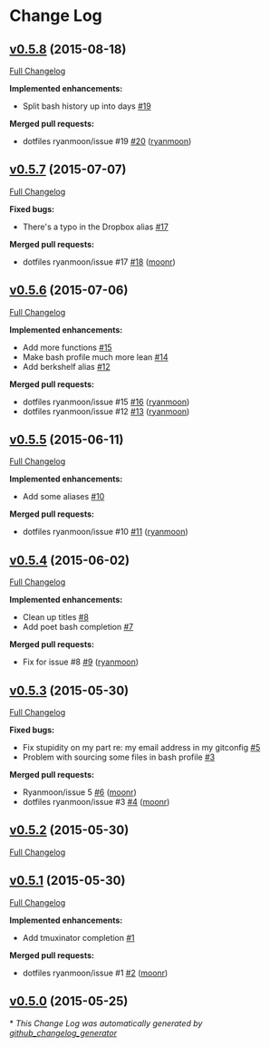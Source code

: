# Change Log

## [v0.5.8](https://github.com/ryanmoon/dotfiles/tree/v0.5.8) (2015-08-18)
[Full Changelog](https://github.com/ryanmoon/dotfiles/compare/v0.5.7...v0.5.8)

**Implemented enhancements:**

- Split bash history up into days [\#19](https://github.com/ryanmoon/dotfiles/issues/19)

**Merged pull requests:**

- dotfiles ryanmoon/issue \#19 [\#20](https://github.com/ryanmoon/dotfiles/pull/20) ([ryanmoon](https://github.com/ryanmoon))

## [v0.5.7](https://github.com/ryanmoon/dotfiles/tree/v0.5.7) (2015-07-07)
[Full Changelog](https://github.com/ryanmoon/dotfiles/compare/v0.5.6...v0.5.7)

**Fixed bugs:**

- There's a typo in the Dropbox alias [\#17](https://github.com/ryanmoon/dotfiles/issues/17)

**Merged pull requests:**

- dotfiles  ryanmoon/issue \#17 [\#18](https://github.com/ryanmoon/dotfiles/pull/18) ([moonr](https://github.com/moonr))

## [v0.5.6](https://github.com/ryanmoon/dotfiles/tree/v0.5.6) (2015-07-06)
[Full Changelog](https://github.com/ryanmoon/dotfiles/compare/v0.5.5...v0.5.6)

**Implemented enhancements:**

- Add more functions [\#15](https://github.com/ryanmoon/dotfiles/issues/15)
- Make bash profile much more lean [\#14](https://github.com/ryanmoon/dotfiles/issues/14)
- Add berkshelf alias [\#12](https://github.com/ryanmoon/dotfiles/issues/12)

**Merged pull requests:**

- dotfiles ryanmoon/issue \#15 [\#16](https://github.com/ryanmoon/dotfiles/pull/16) ([ryanmoon](https://github.com/ryanmoon))
- dotfiles  ryanmoon/issue \#12 [\#13](https://github.com/ryanmoon/dotfiles/pull/13) ([ryanmoon](https://github.com/ryanmoon))

## [v0.5.5](https://github.com/ryanmoon/dotfiles/tree/v0.5.5) (2015-06-11)
[Full Changelog](https://github.com/ryanmoon/dotfiles/compare/v0.5.4...v0.5.5)

**Implemented enhancements:**

- Add some aliases [\#10](https://github.com/ryanmoon/dotfiles/issues/10)

**Merged pull requests:**

- dotfiles  ryanmoon/issue \#10 [\#11](https://github.com/ryanmoon/dotfiles/pull/11) ([ryanmoon](https://github.com/ryanmoon))

## [v0.5.4](https://github.com/ryanmoon/dotfiles/tree/v0.5.4) (2015-06-02)
[Full Changelog](https://github.com/ryanmoon/dotfiles/compare/v0.5.3...v0.5.4)

**Implemented enhancements:**

- Clean up titles [\#8](https://github.com/ryanmoon/dotfiles/issues/8)
- Add poet bash completion [\#7](https://github.com/ryanmoon/dotfiles/issues/7)

**Merged pull requests:**

- Fix for issue \#8 [\#9](https://github.com/ryanmoon/dotfiles/pull/9) ([ryanmoon](https://github.com/ryanmoon))

## [v0.5.3](https://github.com/ryanmoon/dotfiles/tree/v0.5.3) (2015-05-30)
[Full Changelog](https://github.com/ryanmoon/dotfiles/compare/v0.5.2...v0.5.3)

**Fixed bugs:**

- Fix stupidity on my part re: my email address in my gitconfig [\#5](https://github.com/ryanmoon/dotfiles/issues/5)
- Problem with sourcing some files in bash profile [\#3](https://github.com/ryanmoon/dotfiles/issues/3)

**Merged pull requests:**

- Ryanmoon/issue 5 [\#6](https://github.com/ryanmoon/dotfiles/pull/6) ([moonr](https://github.com/moonr))
- dotfiles    ryanmoon/issue \#3 [\#4](https://github.com/ryanmoon/dotfiles/pull/4) ([moonr](https://github.com/moonr))

## [v0.5.2](https://github.com/ryanmoon/dotfiles/tree/v0.5.2) (2015-05-30)
[Full Changelog](https://github.com/ryanmoon/dotfiles/compare/v0.5.1...v0.5.2)

## [v0.5.1](https://github.com/ryanmoon/dotfiles/tree/v0.5.1) (2015-05-30)
[Full Changelog](https://github.com/ryanmoon/dotfiles/compare/v0.5.0...v0.5.1)

**Implemented enhancements:**

- Add tmuxinator completion [\#1](https://github.com/ryanmoon/dotfiles/issues/1)

**Merged pull requests:**

- dotfiles ryanmoon/issue \#1 [\#2](https://github.com/ryanmoon/dotfiles/pull/2) ([moonr](https://github.com/moonr))

## [v0.5.0](https://github.com/ryanmoon/dotfiles/tree/v0.5.0) (2015-05-25)


\* *This Change Log was automatically generated by [github_changelog_generator](https://github.com/skywinder/Github-Changelog-Generator)*